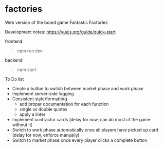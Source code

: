 # factories
Web version of the board game Fantastic Factories

Development notes:
https://vuejs.org/guide/quick-start

frontend
> npm run dev

backend
> npm start


To Do list
- Create a button to switch between market phase and work phase
- Implement server-side logging
- Consistent style/formatting
    - add proper documentation for each function
    - single vs double quotes
    - apply a linter
- Implement contractor cards (delay for now, can do most of the game without it)
- Switch to work phase automatically once all players have picked up card (delay for now, enforce manually)
- Switch to market phase once every player clicks a complete button
